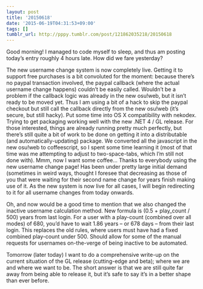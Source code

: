 ```yaml
---
layout: post
title: '20150618'
date: '2015-06-19T04:31:53+09:00'
tags: []
tumblr_url: http://pppy.tumblr.com/post/121862035218/20150618
---
```

Good morning! I managed to code myself to sleep, and thus am posting today’s entry roughly 4 hours late. How did we fare yesterday?

The new username change system is now completely live. Getting it to support free purchases is a bit convoluted for the moment: because there’s no paypal transaction involved, the paypal callback (where the actual username change happens) couldn’t be easily called. Wouldn’t be a problem if the callback logic was already in the new osu!web, but it isn’t ready to be moved yet.  Thus I am using a bit of a hack to skip the paypal checkout but still call the callback directly from the new osu!web (it’s secure, but still hacky).
Put some time into OS X compatibility with nekodex. Trying to get packaging working well with the new .NET 4 / GL release. For those interested, things are already running pretty much perfectly, but there’s still quite a bit of work to be done on getting it into a distributable (and automatically-updating) package.
We converted all the javascript in the new osu!web to coffeescript, so I spent some time learning it (most of that time was me attempting to adjust to two-space-tabs, which I’m still not done with). Mmm, now I want some coffee…
Thanks to everybody using the new username change page! Has been under pretty large initial demand (sometimes in weird ways, thought I foresee that decreasing as those of you that were waiting for their second name change for years finish making use of it. As the new system is now live for all cases, I will begin redirecting to it for all username changes from today onwards.

Oh, and now would be a good time to mention that we also changed the inactive username calculation method. New formula is (0.5 + play_count / 500) years from last login. For a user with a play-count (combined over all modes) of 680, you’d have to wait 1.86 years – or 678 days – from their last login. This replaces the old rules, where users must have had a fixed combined play-count under 500. Should allow for some of the manual requests for usernames on-the-verge of being inactive to be automated.

Tomorrow (later today) I want to do a comprehensive write-up on the current situation of the GL release (cutting-edge and beta); where we are and where we want to be. The short answer is that we are still quite far away from being able to release it, but it’s safe to say it’s in a better shape than ever before.
